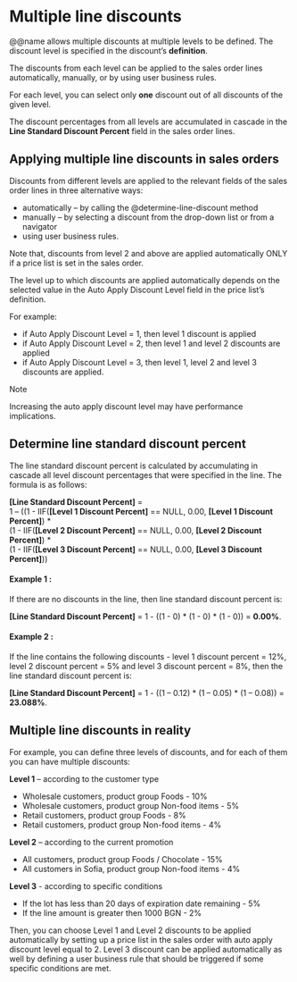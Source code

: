 # Multiple line discounts

@@name allows multiple discounts at multiple levels to be defined. The discount level is specified in the discount’s **definition**.

The discounts from each level can be applied to the sales order lines automatically, manually, or by using user business rules. 

For each level, you can select only **one** discount out of all discounts of the given level.

The discount percentages from all levels are accumulated in cascade in the **Line Standard Discount Percent** field in the sales order lines.

## Applying multiple line discounts in sales orders

Discounts from different levels are applied to the relevant fields of the sales order lines in three alternative ways:

- automatically – by calling the @determine-line-discount method
- manually – by selecting a discount from the drop-down list or from a navigator
- using user business rules.

Note that, discounts from level 2 and above are applied automatically ONLY if a price list is set in the sales order. 

The level up to which discounts are applied automatically depends on the selected value in the Auto Apply Discount Level field in the price list’s definition.

For example:
- if Auto Apply Discount Level = 1, then level 1 discount is applied
- if Auto Apply Discount Level = 2, then level 1 and level 2 discounts are applied
- if Auto Apply Discount Level = 3, then level 1, level 2 and level 3 discounts are applied.

> [!note]
> 
> Increasing the auto apply discount level may have performance implications.
> 

## Determine line standard discount percent

The line standard discount percent is calculated by accumulating in cascade all level discount percentages that were specified in the line. The formula is as follows:

**[Line Standard Discount Percent]** = <br> 
1 – ((1 - IIF(**[Level 1 Discount Percent]** == NULL, 0.00, **[Level 1 Discount Percent]**) \* <br>
(1 - IIF(**[Level 2 Discount Percent]** == NULL, 0.00, **[Level 2 Discount Percent]**) \* <br> 
(1 - IIF(**[Level 3 Discount Percent]** == NULL, 0.00, **[Level 3 Discount Percent]**))<br>

#### Example 1 :

If there are no discounts in the line, then line standard discount percent is:

**[Line Standard Discount Percent]** = 1 - ((1 - 0) * (1 - 0) * (1 - 0)) = **0.00%**.

#### Example 2 :

If the line contains the following discounts - level 1 discount percent = 12%, level 2 discount percent = 5% and level 3 discount percent = 8%, then the line standard discount percent is:

**[Line Standard Discount Percent]** = 1 - ((1 – 0.12) * (1 – 0.05) * (1 – 0.08)) = **23.088%**.

## Multiple line discounts in reality

For example, you can define three levels of discounts, and for each of them you can have multiple discounts:

**Level 1** – according to the customer type
- Wholesale customers, product group Foods - 10%
- Wholesale customers, product group Non-food items - 5%
- Retail customers, product group Foods - 8%
- Retail customers, product group Non-food items - 4%

**Level 2** – according to the current promotion
- All customers, product group Foods / Chocolate - 15%
- All customers in Sofia, product group Non-food items - 4%
 
**Level 3** - according to specific conditions
- If the lot has less than 20 days of expiration date remaining - 5%
- If the line amount is greater then 1000 BGN - 2%

Then, you can choose Level 1 and Level 2 discounts to be applied automatically by setting up a price list in the sales order with auto apply discount level equal to 2.
Level 3 discount can be applied automatically as well by defining a user business rule that should be triggered if some specific conditions are met.


